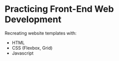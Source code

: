 # Practicing Front-End Web Development
Recreating website templates with: 
- HTML
- CSS (Flexbox, Grid)
- Javascript
